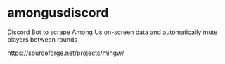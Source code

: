 # amongusdiscord
Discord Bot to scrape Among Us on-screen data and automatically mute players between rounds

https://sourceforge.net/projects/mingw/
